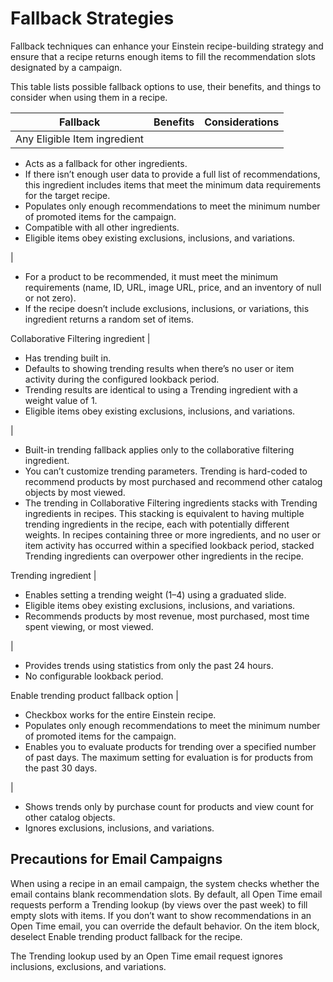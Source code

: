 

# Fallback Strategies

Fallback techniques can enhance your Einstein recipe-building strategy and
ensure that a recipe returns enough items to fill the recommendation slots
designated by a campaign.

This table lists possible fallback options to use, their benefits, and things
to consider when using them in a recipe.

Fallback | Benefits | Considerations  
---|---|---  
Any Eligible Item ingredient | 

  * Acts as a fallback for other ingredients.
  * If there isn’t enough user data to provide a full list of recommendations, this ingredient includes items that meet the minimum data requirements for the target recipe.
  * Populates only enough recommendations to meet the minimum number of promoted items for the campaign.
  * Compatible with all other ingredients.
  * Eligible items obey existing exclusions, inclusions, and variations.

|

  * For a product to be recommended, it must meet the minimum requirements (name, ID, URL, image URL, price, and an inventory of null or not zero).
  * If the recipe doesn’t include exclusions, inclusions, or variations, this ingredient returns a random set of items.

  
Collaborative Filtering ingredient | 

  * Has trending built in.
  * Defaults to showing trending results when there’s no user or item activity during the configured lookback period.
  * Trending results are identical to using a Trending ingredient with a weight value of 1.
  * Eligible items obey existing exclusions, inclusions, and variations.

|

  * Built-in trending fallback applies only to the collaborative filtering ingredient.
  * You can’t customize trending parameters. Trending is hard-coded to recommend products by most purchased and recommend other catalog objects by most viewed.
  * The trending in Collaborative Filtering ingredients stacks with Trending ingredients in recipes. This stacking is equivalent to having multiple trending ingredients in the recipe, each with potentially different weights. In recipes containing three or more ingredients, and no user or item activity has occurred within a specified lookback period, stacked Trending ingredients can overpower other ingredients in the recipe.

  
Trending ingredient | 

  * Enables setting a trending weight (1–4) using a graduated slide.
  * Eligible items obey existing exclusions, inclusions, and variations.
  * Recommends products by most revenue, most purchased, most time spent viewing, or most viewed.

|

  * Provides trends using statistics from only the past 24 hours.
  * No configurable lookback period.

  
Enable trending product fallback option | 

  * Checkbox works for the entire Einstein recipe.
  * Populates only enough recommendations to meet the minimum number of promoted items for the campaign.
  * Enables you to evaluate products for trending over a specified number of past days. The maximum setting for evaluation is for products from the past 30 days.

|

  * Shows trends only by purchase count for products and view count for other catalog objects.
  * Ignores exclusions, inclusions, and variations.

  
  
## Precautions for Email Campaigns

When using a recipe in an email campaign, the system checks whether the email
contains blank recommendation slots. By default, all Open Time email requests
perform a Trending lookup (by views over the past week) to fill empty slots
with items. If you don’t want to show recommendations in an Open Time email,
you can override the default behavior. On the item block, deselect Enable
trending product fallback for the recipe.

The Trending lookup used by an Open Time email request ignores inclusions,
exclusions, and variations.

